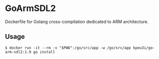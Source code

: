 # GoArmSDL2

Dockerfile for Golang cross-compilation dedicated to ARM architecture.

## Usage

    $ docker run -it --rm -v "$PWD":/go/src/app -w /go/src/app kpeu3i/go-arm-sdl2:1.9 go install

